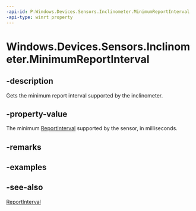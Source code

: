 ```yaml
---
-api-id: P:Windows.Devices.Sensors.Inclinometer.MinimumReportInterval
-api-type: winrt property
---
```


<!-- Property syntax
public uint MinimumReportInterval { get; }
-->

# Windows.Devices.Sensors.Inclinometer.MinimumReportInterval

## -description

Gets the minimum report interval supported by the inclinometer.

## -property-value

The minimum [ReportInterval](inclinometer_reportinterval.md) supported by the sensor, in milliseconds.

## -remarks

## -examples

## -see-also

[ReportInterval](inclinometer_reportinterval.md)
